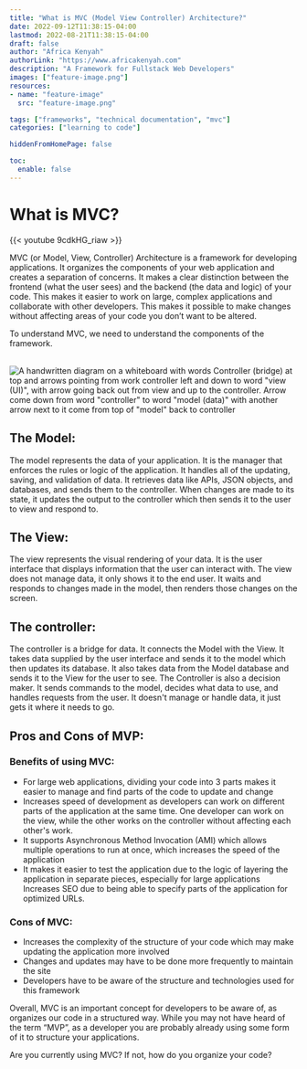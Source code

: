 ```yaml
---
title: "What is MVC (Model View Controller) Architecture?"
date: 2022-09-12T11:38:15-04:00
lastmod: 2022-08-21T11:38:15-04:00
draft: false
author: "Africa Kenyah"
authorLink: "https://www.africakenyah.com"
description: "A Framework for Fullstack Web Developers"
images: ["feature-image.png"]
resources:
- name: "feature-image"
  src: "feature-image.png"

tags: ["frameworks", "technical documentation", "mvc"]
categories: ["learning to code"]

hiddenFromHomePage: false

toc:
  enable: false
---
```




# What is MVC?

{{< youtube 9cdkHG_riaw >}}


MVC (or Model, View, Controller) Architecture is a framework for developing applications. It organizes the components of your web application and creates a separation of concerns. It makes a clear distinction between the frontend (what the user sees) and the backend (the data and logic) of your code. This makes it easier to work on large, complex applications and collaborate with other developers. This makes it possible to make changes without affecting areas of your code you don’t want to be altered.

To understand MVC, we need to understand the components of the framework. <br><br>

![A handwritten diagram on a whiteboard with words Controller (bridge) at top and arrows pointing from work controller left and down to word "view (UI)", with arrow going back out from view and up to the controller. Arrow come down from word "controller" to word "model (data)" with another arrow next to it come from top of "model" back to controller ](https://cdn.hashnode.com/res/hashnode/image/upload/v1661107091355/HUj0tntea.png)

## The Model:
The model represents the data of your application. It is the manager that enforces the rules or logic of the application.  It handles all of the updating, saving, and validation of data. It retrieves data like APIs, JSON objects, and databases, and sends them to the controller. When changes are made to its state, it updates the output to the controller which then sends it to the user to view and respond to. 

## The View:
The view represents the visual rendering of your data. It is the user interface that displays information that the user can interact with. The view does not manage data, it only shows it to the end user. It waits and responds to changes made in the model, then renders those changes on the screen.

## The controller:
The controller is a bridge for data. It connects the Model with the View. It takes data supplied by the user interface and sends it to the model which then updates its database. It also takes data from the Model database and sends it to the View for the user to see.
The Controller is also a decision maker. It sends commands to the model, decides what data to use, and handles requests from the user. It doesn't manage or handle data, it just gets it where it needs to go.


## Pros and Cons of MVP:

### Benefits of using MVC:

* For large web applications, dividing your code into 3 parts makes it easier to manage and find parts of the code to update and change
* Increases speed of development as developers can work on different parts of the application at the same time. One developer can work on the view, while the other works on the controller without affecting each other's work.
* It supports Asynchronous Method Invocation (AMI) which allows multiple operations to run at once, which increases the speed of the application
* It makes it easier to test the application due to the logic of layering the application in separate pieces, especially for large applications
Increases SEO due to being able to specify parts of the application for optimized URLs.

### Cons of MVC:
* Increases the complexity of the structure of your code which may make updating the application more involved
* Changes and updates may have to be done more frequently to maintain the site
* Developers have to be aware of the structure and technologies used for this framework

Overall, MVC is an important concept for developers to be aware of, as organizes our code in a structured way. While you may not have heard of the term “MVP”, as a developer you are probably already using some form of it to structure your applications. 

Are you currently using MVC? If not, how do you organize your code?
